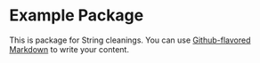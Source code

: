 # Example Package

This is package for String cleanings. You can use
[Github-flavored Markdown](https://guides.github.com/features/mastering-markdown/)
to write your content.
